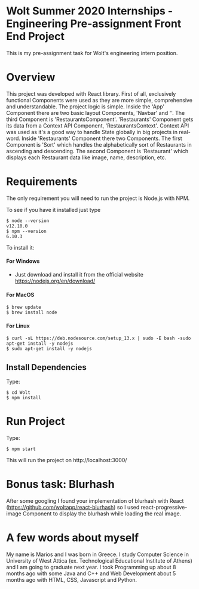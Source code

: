 # Wolt Summer 2020 Internships - Engineering Pre-assignment Front End Project
This is my pre-assignment task for Wolt's engineering intern position.

# Overview
This project was developed with React library. First of all, exclusively functional Components were used as they are more simple, comprehensive and understandable. The project logic is simple. Inside the 'App' Component there are two basic layout Components, 'Navbar' and ''. The third Component is 'RestaurantsComponent'. 'Restaurants' Component gets its data from a Context API Component, 'RestaurantsContext'. Context API was used as it's a good way to handle State globally in big projects in real-word. Inside 'Restaurants' Component there two Components. The first Component is 'Sort' which handles the alphabetically sort of Restaurants in ascending and descending. The second Component is 'Restaurant' which displays each Restaurant data like image, name, description, etc.

# Requirements
The only requirement you will need to run the project is Node.js with NPM. 

To see if you have it installed just type
  
    $ node --version
    v12.10.0
    $ npm --version
    6.10.3
    
To install it:
#### For Windows
* Just download and install it from the official website https://nodejs.org/en/download/

#### For MacOS
    $ brew update
    $ brew install node

#### For Linux 
    $ curl -sL https://deb.nodesource.com/setup_13.x | sudo -E bash -sudo apt-get install -y nodejs
    $ sudo apt-get install -y nodejs

## Install Dependencies
Type:

    $ cd Wolt
    $ npm install

# Run Project
Type:

    $ npm start
This will run the project on http://localhost:3000/

# Bonus task: Blurhash
After some googling I found your implementation of blurhash with React (https://github.com/woltapp/react-blurhash) so I used react-progressive-image Component to display the blurhash while loading the real image.

# A few words about myself
My name is Marios and I was born in Greece. I study Computer Science in University of West Attica (ex. Technological Educational Institute of Athens) and I am going to graduate next year. I took Programming up about 8 months ago with some Java and C++ and Web Development about 5 months ago with HTML, CSS, Javascript and Python.